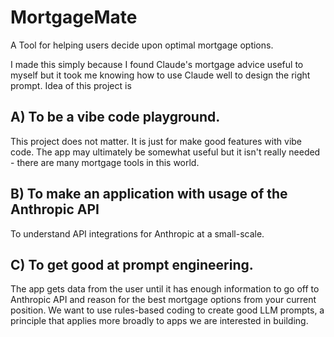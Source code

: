 # MortgageMate

A Tool for helping users decide upon optimal mortgage options.

I made this simply because I found Claude's mortgage advice useful to myself but it took me knowing how to use Claude well to design the right prompt. Idea of this project is

## A) To be a vibe code playground.

This project does not matter. It is just for make good features with vibe code. The app may ultimately be somewhat useful but it isn't really needed - there are many mortgage tools in this world.

## B) To make an application with usage of the Anthropic API

To understand API integrations for Anthropic at a small-scale.

## C) To get good at prompt engineering.

The app gets data from the user until it has enough information to go off to Anthropic API and reason for the best mortgage options from your current position. We want to use rules-based coding to create good LLM prompts, a principle that applies more broadly to apps we are interested in building.
